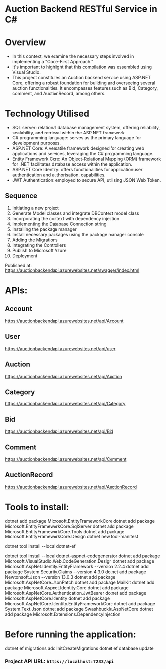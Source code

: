 # Auction Backend RESTful Service in C#

# Overview 
* In this context, we examine the necessary steps involved in implementing a "Code-First Approach."
* It's important to highlight that this compilation was essembled using Visual Studio.
* This project constitutes an Auction backend service using ASP.NET Core, offering a robust foundation for building and overseeing several auction functionalities. It encompasses features such as Bid, Category, comment, and AuctionRecord, among others.

# Technology Utilised
* SQL server: relational database management system, offering reliability, scalability, and retrieval within the ASP.NET framework.
* C# programming language: serves as the primary language for development purposes.
* ASP.NET Core: A versatile framework designed for creating web applications and services, leveraging the  C# programming language.
* Entity Framework Core: An Object-Relational Mapping (ORM) framework for .NET facilitates database  access within the application.
* ASP.NET Core Identity: offers functionalities for applicationuser authentication and authorisation. capabilities.
* JWT Authentication: employed to secure API, utilising JSON Web Token.


## Sequence
1. Initiating a new project
2. Generate Model classes and integrate DBContext model class
3. Incorporating the context with dependency injection
4. Implementing the Database Connection string
5. Installing the package manager
6. Install necessary packages using the package manager console
7. Adding the Migrations
8. Integrating the Controllers
9. Publish to Microsoft Azure
10. Deployment

Published at: https://auctionbackendapi.azurewebsites.net/swagger/index.html

# APIs:

## Account
https://auctionbackendapi.azurewebsites.net/api/Account

## User
https://auctionbackendapi.azurewebsites.net/api/user

## Auction
https://auctionbackendapi.azurewebsites.net/api/Auction

## Category
https://auctionbackendapi.azurewebsites.net/api/Category

## Bid
https://auctionbackendapi.azurewebsites.net/api/Bid

## Comment
https://auctionbackendapi.azurewebsites.net/api/Comment

## AuctionRecord
https://auctionbackendapi.azurewebsites.net/api/AuctionRecord


# Tools to install:

dotnet add package Microsoft.EntityFrameworkCore
dotnet add package Microsoft.EntityFrameworkCore.SqlServer
dotnet add package Microsoft.EntityFrameworkCore.Tools
dotnet add package Microsoft.EntityFrameworkCore.Design
dotnet new tool-manifest

dotnet tool install --local dotnet-ef

dotnet tool install --local dotnet-aspnet-codegenerator
dotnet add package Microsoft.VisualStudio.Web.CodeGeneration.Design
dotnet add package Microsoft.AspNet.Identity.EntityFramework --version 2.2.4
dotnet add package System.Security.Claims --version 4.3.0
dotnet add package Newtonsoft.Json --version 13.0.3
dotnet add package Microsoft.AspNetCore.JsonPatch
dotnet add package MailKit
dotnet add package Microsoft.Aspnet.Identity.Core
dotnet add package Microsoft.AspNetCore.Authentication.JwtBearer
dotnet add package Microsoft.AspNetCore.Identity
dotnet add package Microsoft.AspNetCore.Identity.EntityFrameworkCore
dotnet add package System.Text.Json
dotnet add package Swashbuckle.AspNetCore
dotnet add package Microsoft.Extensions.DependencyInjection

# Before running the application:

dotnet ef migrations add InitCreateMigrations
dotnet ef database update

### Project API URL: `https://localhost:7233/api`
